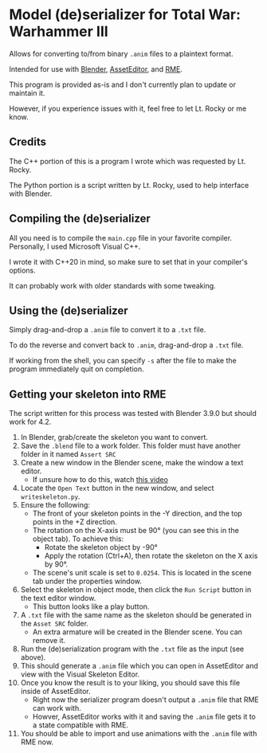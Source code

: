 # Model (de)serializer for Total War: Warhammer III
Allows for converting to/from binary `.anim` files to a plaintext format.

Intended for use with [Blender](https://www.blender.org/),
[AssetEditor](https://github.com/donkeyProgramming/TheAssetEditor),
and [RME](https://github.com/mr-phazer/RME_Release).

This program is provided as-is and I don't currently plan to update or maintain it.

However, if you experience issues with it, feel free to let Lt. Rocky or me know.

## Credits
The C++ portion of this is a program I wrote which was requested by Lt. Rocky.

The Python portion is a script written by Lt. Rocky, used to help interface with Blender.

## Compiling the (de)serializer
All you need is to compile the `main.cpp` file in your favorite compiler.
Personally, I used Microsoft Visual C++.

I wrote it with C++20 in mind, so make sure to set that in your compiler's options.

It can probably work with older standards with some tweaking.

## Using the (de)serializer
Simply drag-and-drop a `.anim` file to convert it to a `.txt` file.

To do the reverse and convert back to `.anim`, drag-and-drop a `.txt` file.

If working from the shell, you can specify `-s` after the file to make the program immediately quit on completion.

## Getting your skeleton into RME
The script written for this process was tested with Blender 3.9.0 but should work for 4.2.

1) In Blender, grab/create the skeleton you want to convert.
2) Save the `.blend` file to a work folder. This folder must have another folder in it named `Assert SRC`
3) Create a new window in the Blender scene, make the window a text editor.
    - If unsure how to do this, watch [this video](https://www.youtube.com/watch?v=HSm-cq7zd2s)
4) Locate the `Open Text` button in the new window, and select `writeskeleton.py`.
5) Ensure the following:
    - The front of your skeleton points in the -Y direction, and the top points in the +Z direction.
    - The rotation on the X-axis must be 90° (you can see this in the object tab). To achieve this:
        - Rotate the skeleton object by -90°
        - Apply the rotation (Ctrl+A), then rotate the skeleton on the X axis by 90°.
    - The scene's unit scale is set to `0.0254`. This is located in the scene tab under the properties window.
6) Select the skeleton in object mode, then click the `Run Script` button in the text editor window.
    - This button looks like a play button.
7) A `.txt` file with the same name as the skeleton should be generated in the `Asset SRC` folder.
    - An extra armature will be created in the Blender scene. You can remove it.
8) Run the (de)serialization program with the `.txt` file as the input (see above).
9) This should generate a `.anim` file which you can open in AssetEditor and view with the Visual Skeleton Editor.
10) Once you know the result is to your liking, you should save this file inside of AssetEditor.
    - Right now the serializer program doesn't output a `.anim` file that RME can work with.
    - Howver, AssetEditor works with it and saving the `.anim` file gets it to a state compatible with RME.
11) You should be able to import and use animations with the `.anim` file with RME now.

